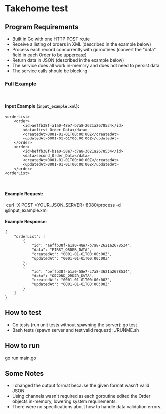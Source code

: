 # Takehome test

## Program Requirements
- Built in Go with one HTTP POST route
- Receive a listing of orders in XML (described in the example below)
- Process each record concurrently with goroutines (convert the "data" field in each Order to be uppercase)
- Return data in JSON (described in the example below)
- The service does all work in-memory and does not need to persist data
- The service calls should be blocking

### Full Example
​
#### Input Example (`input_example.xml`):
```
<orderList>	
	<order>
		<id>aeffb38f-a1a0-48e7-b7a8-2621a2678534</id>
		<data>first_Order_Data</data>
		<createdAt>0001-01-01T00:00:00Z</createdAt>
		<updatedAt>0001-01-01T00:00:00Z</updatedAt>
	</order>
	<order>
		<id>beffb38f-b1a0-58e7-c7a8-3621a2678534</id>
		<data>second_Order_Data</data>
		<createdAt>0001-01-01T00:00:00Z</createdAt>
		<updatedAt>0001-01-01T00:00:00Z</updatedAt>
	</order>
<orderList>
```
​
#### Example Request:
​
	curl -X POST <YOUR_JSON_SERVER>:8080/process -d @input_example.xml
​
#### Example Response:
```
{
	"orderList": [
		{
			"id": "aeffb38f-a1a0-48e7-b7a8-2621a2678534",
			"data": "FIRST_ORDER_DATA",
			"createdAt": "0001-01-01T00:00:00Z",
			"updatedAt": "0001-01-01T00:00:00Z"
		},
		{
			"id": "beffb38f-b1a0-58e7-c7a8-3621a2678534",
			"data": "SECOND_ORDER_DATA",
			"createdAt": "0001-01-01T00:00:00Z",
			"updatedAt": "0001-01-01T00:00:00Z"
		}
	]
}
```

## How to test
- Go tests (run unit tests without spawning the server):
    go test
- Bash tests (spawn server and test valid request):
    ./RUNME.sh

## How to run
go run main.go

## Some Notes
- I changed the output format because the given format wasn't valid JSON.
- Using channels wasn't required as each goroutine edited the Order objects in-memory, lowering system requirements.
- There were no specifications about how to handle data validation errors.